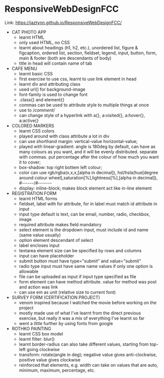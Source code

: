 # ResponsiveWebDesignFCC
Link: https://jaztynn.github.io/ResponsiveWebDesignFCC/ 
- CAT PHOTO APP
  - learnt HTML
  - only used HTML, no CSS
  - learnt about headings (h1, h2, etc.), unordered list, figure & figcaption, ordered list, section, fieldset, legend, input, button, form, main & footer (both are descendants of body)
  - title in head will contain name of tab
- CAFE MENU
  - learnt basic CSS
  - first exercise to use css, learnt to use link element in head
  - learnt div and attributing class
  - used url() for background-image
  - font-family is used to change font
  - .class{} and element{}
  - commas can be used to attribute style to multiple things at once
  - use to /*comment*/
  - can change style of a hyperlink with a{}, a:visited{}, a:hover{}, a:active{}
- COLORED MARKERS
  - learnt CSS colors
  - played around with class attribute a lot in div
  - can use shorthand margin: vertical-value horizontal-value;
  - played with linear-gradient: angle is 180deg by default, can have as many colours as you want, and it will be evenly distributed. separate with commas. put percentage after the colour of how much you want it to cover;
  - box-shadow: top right bottem left colour;
  - color can use rgb/rgba(x,x,x,[alpha in decimal]), hsl/hsla(hue[degree around colour wheel],saturation[%],lightness[%],[alpha in decimal]), #------/#-------
  - display: inline-block; makes block element act like in-line element
- REGISTRATION FORM
  - learnt HTML forms
  - fieldset, label with for attribute, for in label must match id attribute in input
  - input type default is text, can be email, number, radio, checkbox, image
  - required attribute makes field mandatory
  - select element is the dropdown input, must include id and name (same value usually)
  - option element descendant of select
  - label encloses input
  - textarea element size can be specified by rows and columns
  - input can have placeholder
  - submit button must have type="submit" and value="submit"
  - radio type input must have same name values if only one option is allowable
  - file can be uploaded as input if input type specified as file
  - form element can have method attribute. value for method was post and action was link
  - can use em as unit (relative size to current font)
- SURVEY FORM (CERTIFICATION PROJECT)
  - venom inspired because I watched the movie before working on the project
  - mostly made use of what I've learnt from the direct previous exercise, but really it was a mix of everything I've learnt so far
  - went a little further by using fonts from google
- ROTHKO PAINTING
  - learnt CSS box model
  - learnt filter: blur()
  - learnt border-radius can also take different values, starting from top-left going clockwise
  - transform: rotate(angle in deg); negative value gives anti-clockwise, positive value gives clockwise
  - reinforced that elements, e.g. width can take on values that are auto, minimum, maximum, percentage, etc.
